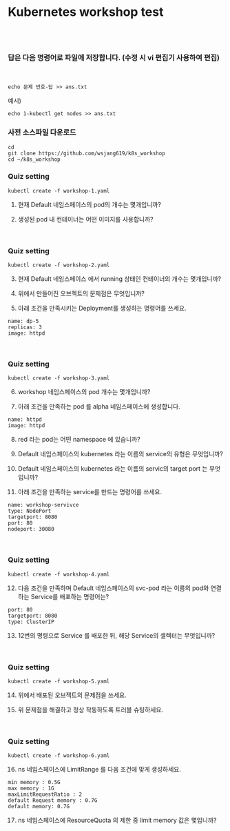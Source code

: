 # Kubernetes workshop test  
<br/>
<br/>

### 답은 다음 명령어로 파일에 저장합니다. (수정 시 vi 편집기 사용하여 편집)

<br/>

```
echo 문제 번호-답 >> ans.txt
```
예시)
```
echo 1-kubectl get nodes >> ans.txt
```


### 사전 소스파일 다운로드
```
cd
git clone https://github.com/wsjang619/k8s_workshop
cd ~/k8s_workshop
```

### Quiz setting
```
kubectl create -f workshop-1.yaml
```

1. 현재 Default 네임스페이스의 pod의 개수는 몇개입니까?



2. 생성된 pod 내 컨테이너는 어떤 이미지를 사용합니까?

<br/>

### Quiz setting
```
kubectl create -f workshop-2.yaml
```

3. 현재 Default 네임스페이스 에서 running 상태인 컨테이너의 개수는 몇개입니까?

4. 위에서 만들어진 오브젝트의 문제점은 무엇입니까?

5. 아래 조건을 만족시키는 Deployment를 생성하는 명령어를 쓰세요.

```
name: dp-5
replicas: 3
image: httpd
```

<br/>

### Quiz setting
```
kubectl create -f workshop-3.yaml
```

6. workshop 네임스페이스의 pod 개수는 몇개입니까?

7. 아래 조건을 만족하는 pod 를 alpha 네임스페이스에 생성합니다.

```
name: httpd
image: httpd
```

8. red 라는 pod는 어떤 namespace 에 있습니까?

9. Default 네임스페이스의 kubernetes 라는 이름의 service의 유형은 무엇입니까?

10. Default 네임스페이스의 kubernetes 라는 이름의 servic의 target port 는 무엇입니까?

11. 아래 조건을 만족하는 service를 만드는 명령어를 쓰세요.

```
name: workshop-servivce
type: NodePort
targetport: 8080
port: 80
nodeport: 30080
```

<br/>

### Quiz setting
```
kubectl create -f workshop-4.yaml
```


12. 다음 조건을 만족하며 Default 네임스페이스의 svc-pod 라는 이름의 pod와 연결하는 Service를 배포하는 명령어는?
```
port: 80
targetport: 8080
type: ClusterIP
```

13. 12번의 명령으로 Service 를 배포한 뒤, 해당 Service의 셀렉터는 무엇입니까?

<br/>

### Quiz setting
```
kubectl create -f workshop-5.yaml
```

14. 위에서 배포된 오브젝트의 문제점을 쓰세요.

15. 위 문제점을 해결하고 정상 작동하도록 트러블 슈팅하세요.

<br/>

### Quiz setting
```
kubectl create -f workshop-6.yaml
```

16. ns 네임스페이스에 LimitRange 를 다음 조건에 맞게 생성하세요.
```
min memory : 0.5G
max memory : 1G
maxLimitRequestRatio : 2
default Request memory : 0.7G
default memory: 0.7G
```

17. ns 네임스페이스에 ResourceQuota 의 제한 중 limit memory 값은 몇입니까?

